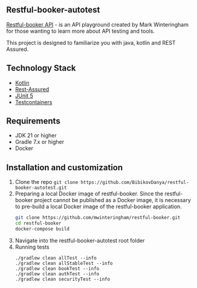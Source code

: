 ## Restful-booker-autotest
[Restful-booker API](https://restful-booker.herokuapp.com) - is an API playground created by Mark Winteringham for those wanting to learn more about API testing and tools.

This project is designed to familiarize you with java, kotlin and REST Assured. 

## Technology Stack
- [Kotlin](https://kotlinlang.org)
- [Rest-Assured](https://rest-assured.io)
- [JUnit 5](https://junit.org/junit5/)
- [Testcontainers](https://testcontainers.com)

## Requirements
- JDK 21 or higher
- Gradle 7.x or higher
- Docker
## Installation and customization
1. Clone the repo `git clone https://github.com/BibikovDanya/restful-booker-autotest.git`
2. Preparing a local Docker image of restful-booker.
   Since the restful-booker project cannot be published as a Docker image, 
   it is necessary to pre-build a local Docker image of the restful-booker application.
      ```bash 
      git clone https://github.com/mwinteringham/restful-booker.git
      cd restful-booker
      docker-compose build
      ```
3. Navigate into the restful-booker-autotest root folder
4. Running tests
    ```
    ./gradlew clean allTest --info
    ./gradlew clean allStableTest --info
    ./gradlew clean bookTest --info
    ./gradlew clean authTest --info
    ./gradlew clean securityTest --info
    ```